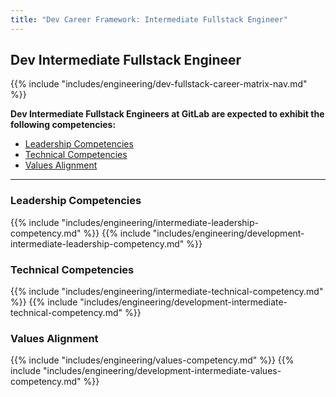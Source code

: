 ```yaml
---
title: "Dev Career Framework: Intermediate Fullstack Engineer"
---
```


## Dev Intermediate Fullstack Engineer
 
{{% include "includes/engineering/dev-fullstack-career-matrix-nav.md" %}}

**Dev Intermediate Fullstack Engineers at GitLab are expected to exhibit the following competencies:**

- [Leadership Competencies](#leadership-competencies)
- [Technical Competencies](#technical-competencies)
- [Values Alignment](#values-alignment)

---

### Leadership Competencies

{{% include "includes/engineering/intermediate-leadership-competency.md" %}}
{{% include "includes/engineering/development-intermediate-leadership-competency.md" %}}

### Technical Competencies

{{% include "includes/engineering/intermediate-technical-competency.md" %}}
{{% include "includes/engineering/development-intermediate-technical-competency.md" %}}

###  Values Alignment

{{% include "includes/engineering/values-competency.md" %}}
{{% include "includes/engineering/development-intermediate-values-competency.md" %}}
